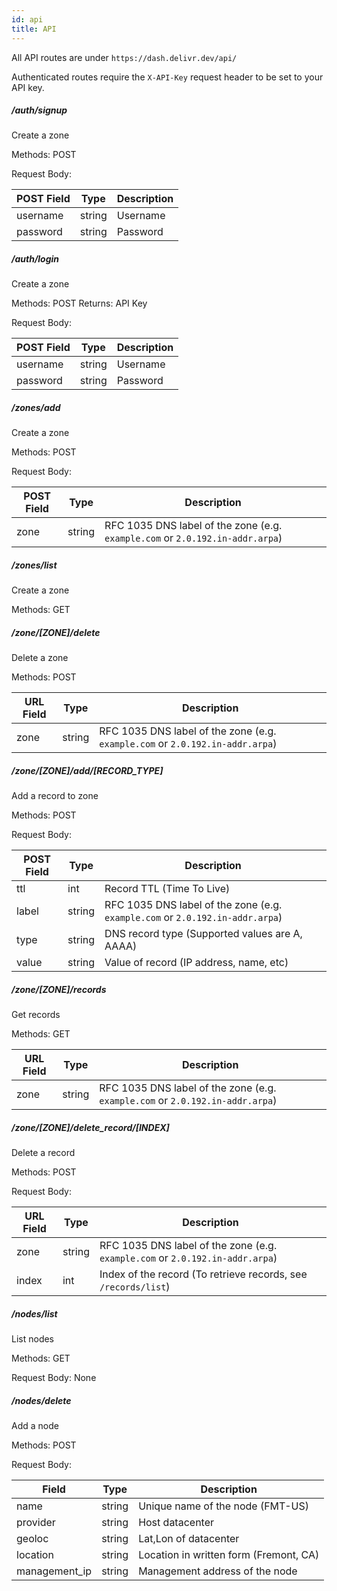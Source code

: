 ```yaml
---
id: api
title: API
---
```


All API routes are under `https://dash.delivr.dev/api/`

Authenticated routes require the `X-API-Key` request header to be set to your API key.

##### /auth/signup

Create a zone

Methods: POST

Request Body:

| POST Field | Type   | Description |
| ---------- | ------ | ----------- |
| username   | string | Username    |
| password   | string | Password    |


##### /auth/login

Create a zone

Methods: POST
Returns: API Key

Request Body:

| POST Field | Type   | Description |
| ---------- | ------ | ----------- |
| username   | string | Username    |
| password   | string | Password    |



##### /zones/add
Create a zone

Methods: POST

Request Body:

| POST Field | Type   | Description                                                  |
| ---------- | ------ | ------------------------------------------------------------ |
| zone       | string | RFC 1035 DNS label of the zone (e.g. `example.com` or `2.0.192.in-addr.arpa`) |



##### /zones/list

Create a zone

Methods: GET



##### /zone/[ZONE]/delete

Delete a zone

Methods: POST

| URL Field | Type   | Description                                                  |
| --------- | ------ | ------------------------------------------------------------ |
| zone      | string | RFC 1035 DNS label of the zone (e.g. `example.com` or `2.0.192.in-addr.arpa`) |



##### /zone/[ZONE]/add/[RECORD_TYPE]

Add a record to zone

Methods: POST

Request Body:

| POST Field | Type   | Description                                                  |
| ------ | ------ | ------------------------------------------------------------ |
| ttl    | int | Record TTL (Time To Live)                                    |
| label | string | RFC 1035 DNS label of the zone (e.g. `example.com` or `2.0.192.in-addr.arpa`) |
| type      | string | DNS record type (Supported values are A, AAAA) |
| value      | string | Value of record (IP address, name, etc) |



##### /zone/[ZONE]/records

Get records

Methods: GET

| URL Field | Type   | Description                                                  |
| --------- | ------ | ------------------------------------------------------------ |
| zone      | string | RFC 1035 DNS label of the zone (e.g. `example.com` or `2.0.192.in-addr.arpa`) |



##### /zone/[ZONE]/delete_record/[INDEX]

Delete a record

Methods: POST

Request Body:

| URL Field | Type   | Description                                                  |
| --------- | ------ | ------------------------------------------------------------ |
| zone      | string | RFC 1035 DNS label of the zone (e.g. `example.com` or `2.0.192.in-addr.arpa`) |
| index     | int    | Index of the record (To retrieve records, see `/records/list`) |



##### /nodes/list

List nodes

Methods: GET

Request Body: None




##### /nodes/delete

Add  a node

Methods: POST

Request Body:

| Field | Type   | Description                                                  |
| ----- | ------ | ------------------------------------------------------------ |
| name  | string | Unique name of the node (FMT-US) |
| provider | string    | Host datacenter |
| geoloc | string    | Lat,Lon of datacenter |
| location | string    | Location in written form (Fremont, CA) |
| management_ip | string    | Management address of the node |
